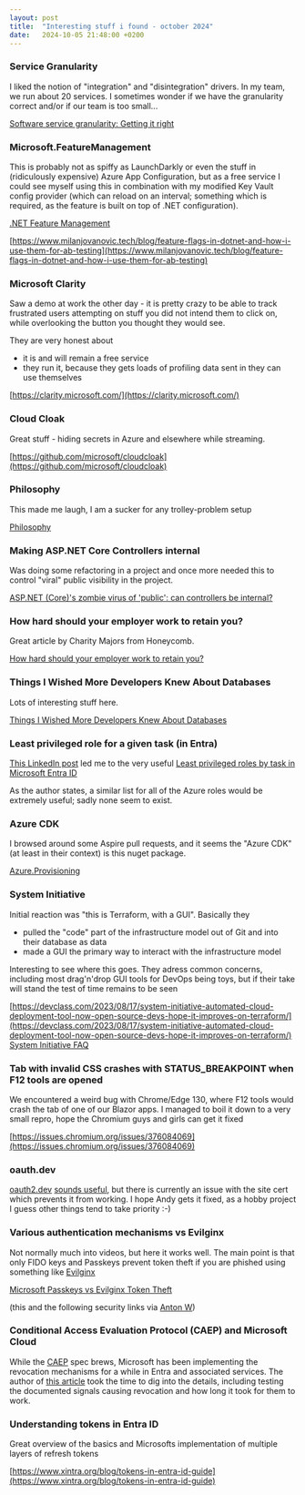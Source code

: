 ```yaml
---
layout: post
title:  "Interesting stuff i found - october 2024"
date:   2024-10-05 21:48:00 +0200
---
```

### Service Granularity
I liked the notion of "integration" and "disintegration" drivers. In my team, we run about 20 services. I sometimes wonder if we have the granularity correct and/or if our team is too small...

[Software service granularity: Getting it right](https://www.thoughtworks.com/insights/podcasts/technology-podcasts/software-service-granularity-getting-it-right#Transcript)

### Microsoft.FeatureManagement
This is probably not as spiffy as LaunchDarkly or even the stuff in (ridiculously expensive) Azure App Configuration, but as a free service I could see myself using this in combination with my modified Key Vault config provider (which can reload on an interval; something which is required, as the feature is built on top of .NET configuration).

[.NET Feature Management](https://learn.microsoft.com/en-us/azure/azure-app-configuration/feature-management-dotnet-reference)

[https://www.milanjovanovic.tech/blog/feature-flags-in-dotnet-and-how-i-use-them-for-ab-testing](https://www.milanjovanovic.tech/blog/feature-flags-in-dotnet-and-how-i-use-them-for-ab-testing)

### Microsoft Clarity
Saw a demo at work the other day - it is pretty crazy to be able to track frustrated users attempting on stuff you did not intend them to click on, while overlooking the button you thought they would see.

They are very honest about

- it is and will remain a free service
- they run it, because they gets loads of profiling data sent in they can use themselves

[https://clarity.microsoft.com/](https://clarity.microsoft.com/)

### Cloud Cloak
Great stuff - hiding secrets in Azure and elsewhere while streaming.

[https://github.com/microsoft/cloudcloak](https://github.com/microsoft/cloudcloak)

### Philosophy
This made me laugh, I am a sucker for any trolley-problem setup

[Philosophy](https://www.threads.net/@smbccomics/post/DAteBbuRYlg/)

### Making ASP.NET Core Controllers internal
Was doing some refactoring in a project and once more needed this to control "viral" public visibility in the project. 

[ASP.NET (Core)'s zombie virus of 'public': can controllers be internal?](https://stackoverflow.com/q/64165215)

### How hard should your employer work to retain you?
Great article by Charity Majors from Honeycomb.

[How hard should your employer work to retain you?](https://charity.wtf/2024/10/11/how-hard-should-your-employer-work-to-retain-you/)

### Things I Wished More Developers Knew About Databases
Lots of interesting stuff here. 

[Things I Wished More Developers Knew About Databases](https://rakyll.medium.com/things-i-wished-more-developers-knew-about-databases-2d0178464f78)

### Least privileged role for a given task (in Entra)
[This LinkedIn post](https://www.linkedin.com/posts/jrdodson_security-secops-infosec-activity-7251026681803497473-0WHc/) led me to the very useful [Least privileged roles by task in Microsoft Entra ID](https://learn.microsoft.com/en-us/entra/identity/role-based-access-control/delegate-by-task)

As the author states, a similar list for all of the Azure roles would be extremely useful; sadly none seem to exist. 

### Azure CDK
I browsed around some Aspire pull requests, and it seems the "Azure CDK" (at least in their context) is this nuget package.

[Azure.Provisioning](https://www.nuget.org/packages/Azure.Provisioning/)

### System Initiative
Initial reaction was "this is Terraform, with a GUI". Basically they
- pulled the "code" part of the infrastructure model out of Git and into their database as data
- made a GUI the primary way to interact with the infrastructure model

Interesting to see where this goes. They adress common concerns, including most drag'n'drop GUI tools for DevOps being toys, but if their take will stand the test of time remains to be seen

[https://devclass.com/2023/08/17/system-initiative-automated-cloud-deployment-tool-now-open-source-devs-hope-it-improves-on-terraform/](https://devclass.com/2023/08/17/system-initiative-automated-cloud-deployment-tool-now-open-source-devs-hope-it-improves-on-terraform/)
[System Initiative FAQ](https://www.systeminit.com/)

### Tab with invalid CSS crashes with STATUS_BREAKPOINT when F12 tools are opened
We encountered a weird bug with Chrome/Edge 130, where F12 tools would crash the tab of one of our Blazor apps. I managed to boil it down to a very small repro, hope the Chromium guys and girls can get it fixed

[https://issues.chromium.org/issues/376084069](https://issues.chromium.org/issues/376084069)

### oauth.dev
[oauth2.dev](https://oauth2.dev) [sounds useful](https://www.linkedin.com/posts/andy-barlow_openidconnect-oauth2-iam-ugcPost-7256735933448777728-1cUy/), but there is currently an issue with the site cert which prevents it from working. I hope Andy gets it fixed, as a hobby project I guess other things tend to take priority :-)

### Various authentication mechanisms vs Evilginx
Not normally much into videos, but here it works well. The main point is that only FIDO keys and Passkeys prevent token theft if you are phished using something like [Evilginx](https://github.com/kgretzky/evilginx2)

[Microsoft Passkeys vs Evilginx Token Theft](https://www.youtube.com/watch?v=V4ud5IeFRSA)

(this and the following security links via [Anton W](https://www.linkedin.com/posts/anton-willoughby_entraid-cybersecurity-mfa-activity-7255934046134755328-C8HB/))

### Conditional Access Evaluation Protocol (CAEP) and Microsoft Cloud
While the [CAEP](https://openid.net/specs/openid-caep-1_0-03.html) spec brews, Microsoft has been implementing the revocation mechanisms for a while in Entra and associated services.
The author of [this article](https://cloudbrothers.info/continuous-access-evaluation/) took the time to dig into the details, including testing the documented signals causing revocation and how long it took for them to work. 

### Understanding tokens in Entra ID
Great overview of the basics and Microsofts implementation of multiple layers of refresh tokens

[https://www.xintra.org/blog/tokens-in-entra-id-guide](https://www.xintra.org/blog/tokens-in-entra-id-guide)
